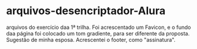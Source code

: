 # arquivos-desencriptador-Alura
 arquivos do exercício daa 1ª trilha. 
 Foi acrescentado um Favicon, e o fundo daa página foi colocado um tom gradiente, para ser diferente da proposta. Sugestão de minha esposa. 
Acrescentei o footer, como "assinatura".
